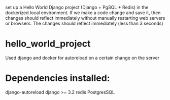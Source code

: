 set up a Hello World Django project (Django + PgSQL + Redis) in the dockerized local environment. If we make a code change and save it, then changes should reflect immediately without manually restarting web servers or browsers. The changes should reflect immediately (less than 3 seconds)

# hello_world_project
Used django and docker for autoreload on a certain change on the server

# Dependencies installed:
django-autoreload
django >= 3.2
redis
PostgresSQL
